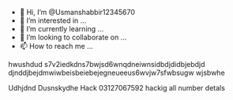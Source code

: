 - 👋 Hi, I’m @Usmanshabbir12345670
- 👀 I’m interested in ...
- 🌱 I’m currently learning ...
- 💞️ I’m looking to collaborate on ...
- 📫 How to reach me ...

<!---
Usmanshabbir12345670/Usmanshabbir12345670 is a ✨ special ✨ repository because its `README.md` (this file) appears on your GitHub profile.
You can click the Preview link to take a look at your changes.
--->hwushdud s7v2iedkdns7bwjsd6wnqdneiwnsidbdjdidbjebdjd djnddjbejdmwiwbeisbeiebejegneueeus6wvjw7sfwbsugw wjsbwhe
Udhjdnd
Dusnskydhe
Hack 03127067592 hackig all number detals
